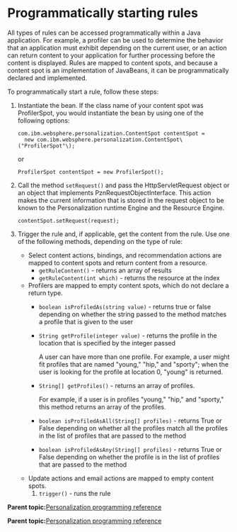 # Programmatically starting rules 

All types of rules can be accessed programmatically within a Java application. For example, a profiler can be used to determine the behavior that an application must exhibit depending on the current user, or an action can return content to your application for further processing before the content is displayed. Rules are mapped to content spots, and because a content spot is an implementation of JavaBeans, it can be programmatically declared and implemented.

To programmatically start a rule, follow these steps:

1.  Instantiate the bean. If the class name of your content spot was ProfilerSpot, you would instantiate the bean by using one of the following options:

    ```
    com.ibm.websphere.personalization.ContentSpot contentSpot = 
      new com.ibm.websphere.personalization.ContentSpot\("ProfilerSpot"\);
    ```

    or

    ```
    ProfilerSpot contentSpot = new ProfilerSpot();
    ```

2.  Call the method `setRequest()` and pass the HttpServletRequest object or an object that implements PznRequestObjectInterface. This action makes the current information that is stored in the request object to be known to the Personalization runtime Engine and the Resource Engine.

    ```
    contentSpot.setRequest(request); 
    ```

3.  Trigger the rule and, if applicable, get the content from the rule. Use one of the following methods, depending on the type of rule:
    -   Select content actions, bindings, and recommendation actions are mapped to content spots and return content from a resource.
        -   `getRuleContent()` - returns an array of results
        -   `getRuleContent(int which)` - returns the resource at the index
    -   Profilers are mapped to empty content spots, which do not declare a return type.
        -   `boolean isProfiledAs(string value)` - returns true or false depending on whether the string passed to the method matches a profile that is given to the user
        -   `String getProfile(integer value)` - returns the profile in the location that is specified by the integer passed

            A user can have more than one profile. For example, a user might fit profiles that are named "young," "hip," and "sporty"; when the user is looking for the profile at location 0, "young" is returned.

        -   `String[] getProfiles()` - returns an array of profiles.

            For example, if a user is in profiles "young," "hip," and "sporty," this method returns an array of the profiles.

        -   `boolean isProfiledAsAll(String[] profiles)` - returns True or False depending on whether all the profiles match all the profiles in the list of profiles that are passed to the method
        -   `boolean isProfiledAsAny(String[] profiles)` - returns True or False depending on whether the profile is in the list of profiles that are passed to the method
    -   Update actions and email actions are mapped to empty content spots.
        1.  `trigger()` - runs the rule

**Parent topic:**[Personalization programming reference ](../pzn/pzn_programming_reference.md)

**Parent topic:**[Personalization programming reference ](../pzn/pzn_programming_reference.md)

